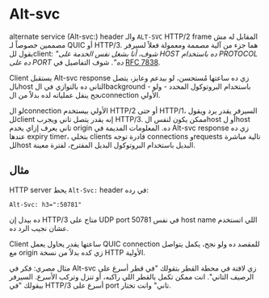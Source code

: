 # Alt-svc

alternate service (Alt-svc:) header والـ `ALT-SVC` HTTP/2 frame المقابل له مش مصممين خصوصاً لـ QUIC أو HTTP/3. هما جزء من آلية مصممة ومعمولة فعلاً لسيرفر يقول للclient: *"شوف، أنا بشغل نفس الخدمة على HOST ده باستخدام PROTOCOL ده على PORT ده"*. شوف التفاصيل في [RFC 7838](https://tools.ietf.org/html/rfc7838).

Client يستقبل Alt-svc response زي ده ساعتها مُستحسن، لو بيدعم وعايز، يتصل بالhost التاني ده بالتوازي في الbackground - باستخدام البروتوكول المحدد - ولو نجح ينقل عملياته لده بدلاً من الconnection الأولي.

لو الconnection الأولي بيستخدم HTTP/2 أو حتى HTTP/1، السيرفر يقدر يرد ويقول للclient إنه يقدر يتصل تاني ويجرب HTTP/3. ممكن يكون لنفس الhost أو لhost تاني يعرف إزاي يخدم origin ده. المعلومات المديمة في Alt-svc response زي ده عندها expiry timer، بتخلي clients قادرة توجه connections وrequests تالية مباشرة للhost البديل باستخدام البروتوكول البديل المقترح، لفترة معينة.

## مثال

HTTP server يحط `Alt-Svc:` header في رده:

    Alt-Svc: h3=":50781"

ده بيدل إن HTTP/3 متاح على UDP port 50781 في نفس host name اللي اتستخدم عشان نجيب الرد ده.

Client ساعتها يقدر يحاول يعمل QUIC connection للمقصد ده ولو نجح، يكمل يتواصل مع origin زي كده بدلاً من نسخة HTTP الأولية.

مثال مصري: فكر في Alt-svc زي لافتة في محطة القطر بتقولك "في قطر أسرع على الرصيف التاني". انت ممكن تكمل بالقطر اللي راكبه، أو تنزل وتركب الأسرع. السيرفر بيقولك "في HTTP/3 أسرع على port تاني" وانت تختار.